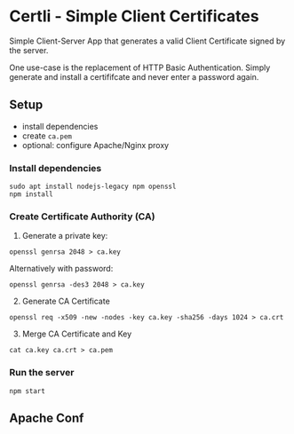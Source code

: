 # Certli - Simple Client Certificates

Simple Client-Server App that generates a valid Client Certificate signed by the server.

One use-case is the replacement of HTTP Basic Authentication. Simply generate and install a certififcate and never enter a password again.


## Setup
- install dependencies
- create `ca.pem`
- optional: configure Apache/Nginx proxy


### Install dependencies
```
sudo apt install nodejs-legacy npm openssl
npm install
```

### Create Certificate Authority (CA)

1. Generate a private key:
```
openssl genrsa 2048 > ca.key
```

Alternatively with password:
```
openssl genrsa -des3 2048 > ca.key
```

2. Generate CA Certificate
```
openssl req -x509 -new -nodes -key ca.key -sha256 -days 1024 > ca.crt
```

3. Merge CA Certificate and Key
```
cat ca.key ca.crt > ca.pem
```

### Run the server
```
npm start
```

## Apache Conf